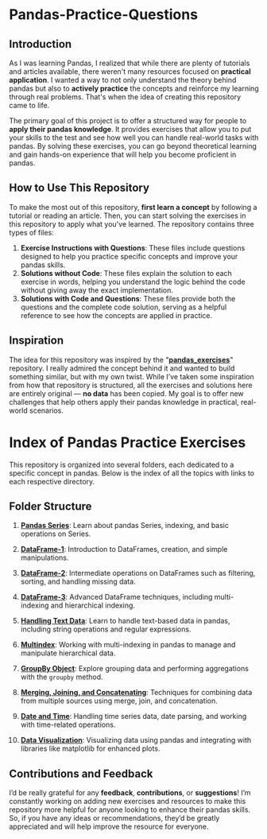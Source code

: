 # Pandas-Practice-Questions

## Introduction
As I was learning Pandas, I realized that while there are plenty of tutorials and articles available, there weren't many resources focused on **practical application**. I wanted a way to not only understand the theory behind pandas but also to **actively practice** the concepts and reinforce my learning through real problems. That's when the idea of creating this repository came to life.

The primary goal of this project is to offer a structured way for people to **apply their pandas knowledge**. It provides exercises that allow you to put your skills to the test and see how well you can handle real-world tasks with pandas. By solving these exercises, you can go beyond theoretical learning and gain hands-on experience that will help you become proficient in pandas.

## How to Use This Repository

To make the most out of this repository, **first learn a concept** by following a tutorial or reading an article. Then, you can start solving the exercises in this repository to apply what you've learned. The repository contains three types of files:

1. **Exercise Instructions with Questions**: These files include questions designed to help you practice specific concepts and improve your pandas skills.
2. **Solutions without Code**: These files explain the solution to each exercise in words, helping you understand the logic behind the code without giving away the exact implementation.
3. **Solutions with Code and Questions**: These files provide both the questions and the complete code solution, serving as a helpful reference to see how the concepts are applied in practice.

## Inspiration

The idea for this repository was inspired by the "**[pandas_exercises](https://github.com/guipsamora/pandas_exercises)**" repository. I really admired the concept behind it and wanted to build something similar, but with my own twist. While I’ve taken some inspiration from how that repository is structured, all the exercises and solutions here are entirely original — **no data** has been copied. My goal is to offer new challenges that help others apply their pandas knowledge in practical, real-world scenarios.

# Index of Pandas Practice Exercises

This repository is organized into several folders, each dedicated to a specific concept in pandas. Below is the index of all the topics with links to each respective directory.

## Folder Structure

1. **[Pandas Series](./01%20Pandas%20Series)**: Learn about pandas Series, indexing, and basic operations on Series.

2. **[DataFrame-1](./02%20DataFrame-1)**: Introduction to DataFrames, creation, and simple manipulations.

3. **[DataFrame-2](./03%20DataFrame-2)**: Intermediate operations on DataFrames such as filtering, sorting, and handling missing data.

4. **[DataFrame-3](./04%20DataFrame-3)**: Advanced DataFrame techniques, including multi-indexing and hierarchical indexing.

5. **[Handling Text Data](./05%20Handling%20Text%20Data)**: Learn to handle text-based data in pandas, including string operations and regular expressions.

6. **[Multindex](./06%20Multindex)**: Working with multi-indexing in pandas to manage and manipulate hierarchical data.

7. **[GroupBy Object](./07%20GroupBy%20Object)**: Explore grouping data and performing aggregations with the `groupby` method.

8. **[Merging, Joining, and Concatenating](./08%20Merging%20Joining%20and%20Concatenating)**: Techniques for combining data from multiple sources using merge, join, and concatenation.

9. **[Date and Time](./09%20Date%20and%20Time)**: Handling time series data, date parsing, and working with time-related operations.

10. **[Data Visualization](./10%20Data%20Visualization)**: Visualizing data using pandas and integrating with libraries like matplotlib for enhanced plots.

## Contributions and Feedback

I’d be really grateful for any **feedback**, **contributions**, or **suggestions**! I’m constantly working on adding new exercises and resources to make this repository more helpful for anyone looking to enhance their pandas skills. So, if you have any ideas or recommendations, they’d be greatly appreciated and will help improve the resource for everyone.
